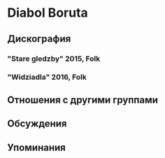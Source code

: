 # Diabol Boruta



## Дискография

### "Stare gledzby" 2015, Folk



### "Widziadla" 2016, Folk




## Отношения с другими группами


## Обсуждения


## Упоминания

